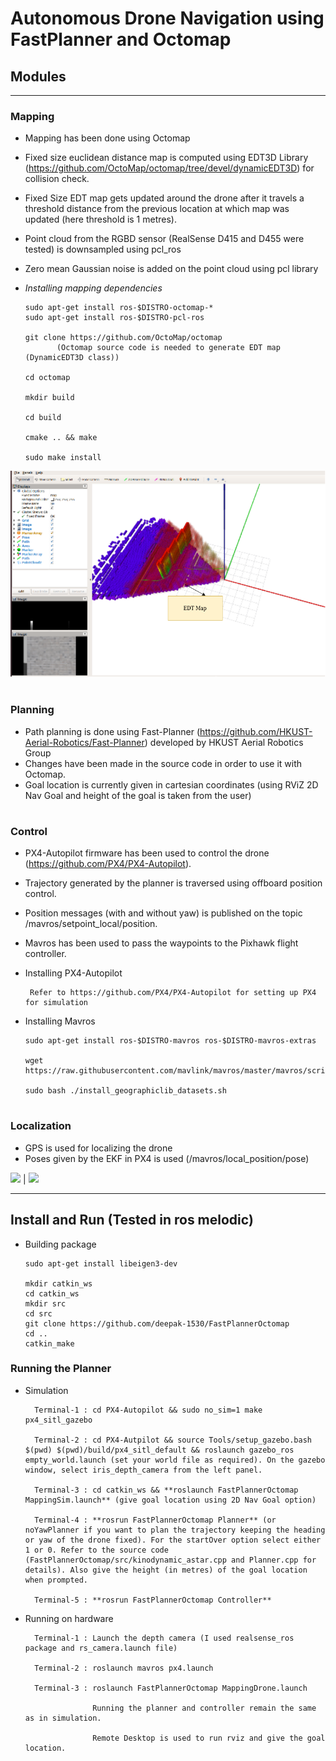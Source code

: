 # Autonomous Drone Navigation using FastPlanner and Octomap




## Modules

*********

### Mapping
* Mapping has been done using Octomap  
* Fixed size euclidean distance map is computed using EDT3D Library (https://github.com/OctoMap/octomap/tree/devel/dynamicEDT3D) for collision check.
* Fixed Size EDT map gets updated around the drone after it travels a threshold distance from the previous location at which map was updated (here threshold is 1 metres).
* Point cloud from the RGBD sensor (RealSense D415 and D455 were tested) is downsampled using pcl_ros
* Zero mean Gaussian noise is added on the point cloud using pcl library

* *Installing mapping dependencies*

      sudo apt-get install ros-$DISTRO-octomap-*  
      sudo apt-get install ros-$DISTRO-pcl-ros

      git clone https://github.com/OctoMap/octomap 
             (Octomap source code is needed to generate EDT map (DynamicEDT3D class))

      cd octomap

      mkdir build

      cd build

      cmake .. && make

      sudo make install

![](EDT_Map.png)

#

### Planning
* Path planning is done using Fast-Planner (https://github.com/HKUST-Aerial-Robotics/Fast-Planner) developed by HKUST Aerial Robotics Group
* Changes have been made in the source code in order to use it with Octomap.
* Goal location is currently given in cartesian coordinates (using RViZ 2D Nav Goal and height of the goal is taken from the user)

#

### Control
* PX4-Autopilot firmware has been used to control the drone (https://github.com/PX4/PX4-Autopilot).
* Trajectory generated by the planner is traversed using offboard position control.
* Position messages (with and without yaw) is published on the topic /mavros/setpoint_local/position.
* Mavros has been used to pass the waypoints to the Pixhawk flight controller.

* Installing PX4-Autopilot
   
       Refer to https://github.com/PX4/PX4-Autopilot for setting up PX4 for simulation

* Installing Mavros
    
      sudo apt-get install ros-$DISTRO-mavros ros-$DISTRO-mavros-extras

      wget https://raw.githubusercontent.com/mavlink/mavros/master/mavros/scripts/install_geographiclib_datasets.sh

      sudo bash ./install_geographiclib_datasets.sh   

#

### Localization
* GPS is used for localizing the drone 
* Poses given by the EKF in PX4 is used (/mavros/local_position/pose)

![](FastPlanner_OctomapAvoidance.gif) | ![](GardenAvoidance.gif)


***

## Install and Run (Tested in ros melodic)
* Building package
    
      sudo apt-get install libeigen3-dev

      mkdir catkin_ws
      cd catkin_ws
      mkdir src   
      cd src
      git clone https://github.com/deepak-1530/FastPlannerOctomap
      cd ..
      catkin_make

### Running the Planner
* Simulation

        Terminal-1 : cd PX4-Autopilot && sudo no_sim=1 make px4_sitl_gazebo

        Terminal-2 : cd PX4-Autpilot && source Tools/setup_gazebo.bash $(pwd) $(pwd)/build/px4_sitl_default && roslaunch gazebo_ros empty_world.launch (set your world file as required). On the gazebo window, select iris_depth_camera from the left panel.

        Terminal-3 : cd catkin_ws && **roslaunch FastPlannerOctomap MappingSim.launch** (give goal location using 2D Nav Goal option)

        Terminal-4 : **rosrun FastPlannerOctomap Planner** (or noYawPlanner if you want to plan the trajectory keeping the heading or yaw of the drone fixed). For the startOver option select either 1 or 0. Refer to the source code (FastPlannerOctomap/src/kinodynamic_astar.cpp and Planner.cpp for details). Also give the height (in metres) of the goal location when prompted.

        Terminal-5 : **rosrun FastPlannerOctomap Controller**

* Running on hardware

        Terminal-1 : Launch the depth camera (I used realsense_ros package and rs_camera.launch file)

        Terminal-2 : roslaunch mavros px4.launch 

        Terminal-3 : roslaunch FastPlannerOctomap MappingDrone.launch

                     Running the planner and controller remain the same as in simulation.

                     Remote Desktop is used to run rviz and give the goal location.
